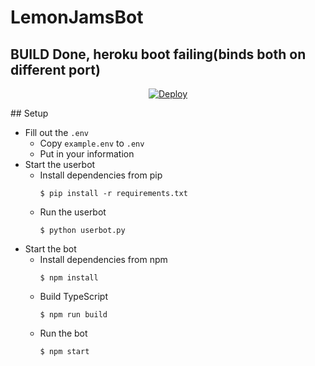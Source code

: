 # LemonJamsBot

## BUILD Done, heroku boot failing(binds both on different port)

<p align="center">
   <a href="https://heroku.com/deploy?template=https://github.com/midnightmadwalk/LemonJamsBot/tree/heroku">
  <img src="https://www.herokucdn.com/deploy/button.svg" alt="Deploy">
</a>

</p>
## Setup

- Fill out the `.env`
  - Copy `example.env` to `.env`
  - Put in your information
- Start the userbot
  - Install dependencies from pip
    ```shell
    $ pip install -r requirements.txt
    ```
  - Run the userbot
    ```shell
    $ python userbot.py
    ```
- Start the bot
  - Install dependencies from npm
    ```shell
    $ npm install
    ```
  - Build TypeScript
    ```shell
    $ npm run build
    ```
  - Run the bot
    ```shell
    $ npm start
    ```
